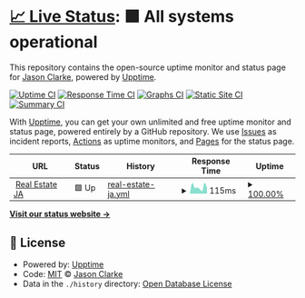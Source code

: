# [📈 Live Status](https://devJasonClarke.github.io/status-Jamaica-housing): <!--live status--> **🟩 All systems operational**

This repository contains the open-source uptime monitor and status page for [Jason Clarke](https://devJasonClarke.github.io/status-Jamaica-housing), powered by [Upptime](https://github.com/upptime/upptime).

[![Uptime CI](https://github.com/devJasonClarke/status-Jamaica-housing/workflows/Uptime%20CI/badge.svg)](https://github.com/devJasonClarke/status-Jamaica-housing/actions?query=workflow%3A%22Uptime+CI%22)
[![Response Time CI](https://github.com/devJasonClarke/status-Jamaica-housing/workflows/Response%20Time%20CI/badge.svg)](https://github.com/devJasonClarke/status-Jamaica-housing/actions?query=workflow%3A%22Response+Time+CI%22)
[![Graphs CI](https://github.com/devJasonClarke/status-Jamaica-housing/workflows/Graphs%20CI/badge.svg)](https://github.com/devJasonClarke/status-Jamaica-housing/actions?query=workflow%3A%22Graphs+CI%22)
[![Static Site CI](https://github.com/devJasonClarke/status-Jamaica-housing/workflows/Static%20Site%20CI/badge.svg)](https://github.com/devJasonClarke/status-Jamaica-housing/actions?query=workflow%3A%22Static+Site+CI%22)
[![Summary CI](https://github.com/devJasonClarke/status-Jamaica-housing/workflows/Summary%20CI/badge.svg)](https://github.com/devJasonClarke/status-Jamaica-housing/actions?query=workflow%3A%22Summary+CI%22)

With [Upptime](https://upptime.js.org), you can get your own unlimited and free uptime monitor and status page, powered entirely by a GitHub repository. We use [Issues](https://github.com/devJasonClarke/status-Jamaica-housing/issues) as incident reports, [Actions](https://github.com/devJasonClarke/status-Jamaica-housing/actions) as uptime monitors, and [Pages](https://devJasonClarke.github.io/status-Jamaica-housing) for the status page.

<!--start: status pages-->
<!-- This summary is generated by Upptime (https://github.com/upptime/upptime) -->
<!-- Do not edit this manually, your changes will be overwritten -->
<!-- prettier-ignore -->
| URL | Status | History | Response Time | Uptime |
| --- | ------ | ------- | ------------- | ------ |
| <img alt="" src="https://favicons.githubusercontent.com/real-estate-ja-demo.netlify.app" height="13"> [Real Estate JA](https://real-estate-ja-demo.netlify.app/) | 🟩 Up | [real-estate-ja.yml](https://github.com/devJasonClarke/status-Jamaica-housing/commits/HEAD/history/real-estate-ja.yml) | <details><summary><img alt="Response time graph" src="./graphs/real-estate-ja/response-time-week.png" height="20"> 115ms</summary><br><a href="https://devJasonClarke.github.io/status-Jamaica-housing/history/real-estate-ja"><img alt="Response time 205" src="https://img.shields.io/endpoint?url=https%3A%2F%2Fraw.githubusercontent.com%2FdevJasonClarke%2Fstatus-Jamaica-housing%2FHEAD%2Fapi%2Freal-estate-ja%2Fresponse-time.json"></a><br><a href="https://devJasonClarke.github.io/status-Jamaica-housing/history/real-estate-ja"><img alt="24-hour response time 201" src="https://img.shields.io/endpoint?url=https%3A%2F%2Fraw.githubusercontent.com%2FdevJasonClarke%2Fstatus-Jamaica-housing%2FHEAD%2Fapi%2Freal-estate-ja%2Fresponse-time-day.json"></a><br><a href="https://devJasonClarke.github.io/status-Jamaica-housing/history/real-estate-ja"><img alt="7-day response time 115" src="https://img.shields.io/endpoint?url=https%3A%2F%2Fraw.githubusercontent.com%2FdevJasonClarke%2Fstatus-Jamaica-housing%2FHEAD%2Fapi%2Freal-estate-ja%2Fresponse-time-week.json"></a><br><a href="https://devJasonClarke.github.io/status-Jamaica-housing/history/real-estate-ja"><img alt="30-day response time 320" src="https://img.shields.io/endpoint?url=https%3A%2F%2Fraw.githubusercontent.com%2FdevJasonClarke%2Fstatus-Jamaica-housing%2FHEAD%2Fapi%2Freal-estate-ja%2Fresponse-time-month.json"></a><br><a href="https://devJasonClarke.github.io/status-Jamaica-housing/history/real-estate-ja"><img alt="1-year response time 205" src="https://img.shields.io/endpoint?url=https%3A%2F%2Fraw.githubusercontent.com%2FdevJasonClarke%2Fstatus-Jamaica-housing%2FHEAD%2Fapi%2Freal-estate-ja%2Fresponse-time-year.json"></a></details> | <details><summary><a href="https://devJasonClarke.github.io/status-Jamaica-housing/history/real-estate-ja">100.00%</a></summary><a href="https://devJasonClarke.github.io/status-Jamaica-housing/history/real-estate-ja"><img alt="All-time uptime 99.52%" src="https://img.shields.io/endpoint?url=https%3A%2F%2Fraw.githubusercontent.com%2FdevJasonClarke%2Fstatus-Jamaica-housing%2FHEAD%2Fapi%2Freal-estate-ja%2Fuptime.json"></a><br><a href="https://devJasonClarke.github.io/status-Jamaica-housing/history/real-estate-ja"><img alt="24-hour uptime 100.00%" src="https://img.shields.io/endpoint?url=https%3A%2F%2Fraw.githubusercontent.com%2FdevJasonClarke%2Fstatus-Jamaica-housing%2FHEAD%2Fapi%2Freal-estate-ja%2Fuptime-day.json"></a><br><a href="https://devJasonClarke.github.io/status-Jamaica-housing/history/real-estate-ja"><img alt="7-day uptime 100.00%" src="https://img.shields.io/endpoint?url=https%3A%2F%2Fraw.githubusercontent.com%2FdevJasonClarke%2Fstatus-Jamaica-housing%2FHEAD%2Fapi%2Freal-estate-ja%2Fuptime-week.json"></a><br><a href="https://devJasonClarke.github.io/status-Jamaica-housing/history/real-estate-ja"><img alt="30-day uptime 100.00%" src="https://img.shields.io/endpoint?url=https%3A%2F%2Fraw.githubusercontent.com%2FdevJasonClarke%2Fstatus-Jamaica-housing%2FHEAD%2Fapi%2Freal-estate-ja%2Fuptime-month.json"></a><br><a href="https://devJasonClarke.github.io/status-Jamaica-housing/history/real-estate-ja"><img alt="1-year uptime 99.52%" src="https://img.shields.io/endpoint?url=https%3A%2F%2Fraw.githubusercontent.com%2FdevJasonClarke%2Fstatus-Jamaica-housing%2FHEAD%2Fapi%2Freal-estate-ja%2Fuptime-year.json"></a></details>

<!--end: status pages-->

[**Visit our status website →**](https://devJasonClarke.github.io/status-Jamaica-housing)

## 📄 License

- Powered by: [Upptime](https://github.com/upptime/upptime)
- Code: [MIT](./LICENSE) © [Jason Clarke](https://devJasonClarke.github.io/status-Jamaica-housing)
- Data in the `./history` directory: [Open Database License](https://opendatacommons.org/licenses/odbl/1-0/)
